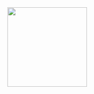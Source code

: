 <img height="180em" src="https://github-readme-stats.vercel.app/api?username=sergio-lp&show_icons=true&theme=dracula&include_all_commits=true&count_private=true"/>
